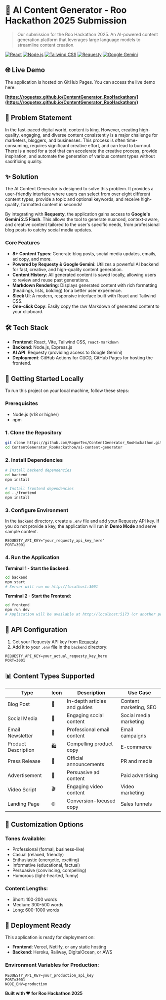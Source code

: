 # 🚀 AI Content Generator - Roo Hackathon 2025 Submission

> Our submission for the Roo Hackathon 2025. An AI-powered content generation platform that leverages large language models to streamline content creation.

[![React](https://img.shields.io/badge/React-18.2.0-blue.svg)](https://reactjs.org/)
[![Node.js](https://img.shields.io/badge/Node.js-Latest-green.svg)](https://nodejs.org/)
[![Tailwind CSS](https://img.shields.io/badge/Tailwind_CSS-3.3.3-blue.svg)](https://tailwindcss.com/)
[![Requesty](https://img.shields.io/badge/Powered_by-Requesty-orange.svg)](https://requesty.ai/)
[![Google Gemini](https://img.shields.io/badge/Model-Google_Gemini-blue.svg)](https://deepmind.google/technologies/gemini/)

## 🌐 Live Demo

The application is hosted on GitHub Pages. You can access the live demo here:

**[https://roguetex.github.io/ContentGenerator_RooHackathon/](https://roguetex.github.io/ContentGenerator_RooHackathon/)**

## 🎯 Problem Statement

In the fast-paced digital world, content is king. However, creating high-quality, engaging, and diverse content consistently is a major challenge for marketers, bloggers, and businesses. This process is often time-consuming, requires significant creative effort, and can lead to burnout. There is a need for a tool that can accelerate the creative process, provide inspiration, and automate the generation of various content types without sacrificing quality.

## ✨ Solution

The AI Content Generator is designed to solve this problem. It provides a user-friendly interface where users can select from over eight different content types, provide a topic and optional keywords, and receive high-quality, formatted content in seconds!

By integrating with **Requesty**, the application gains access to **Google's Gemini 2.5 Flash**. This allows the tool to generate nuanced, context-aware, and creative content tailored to the user's specific needs, from professional blog posts to catchy social media updates.

### Core Features

- **8+ Content Types**: Generate blog posts, social media updates, emails, ad copy, and more.
- **Powered by Requesty & Google Gemini**: Utilizes a powerful AI backend for fast, creative, and high-quality content generation.
- **Content History**: All generated content is saved locally, allowing users to review and reuse past generations.
- **Markdown Rendering**: Displays generated content with rich formatting (headings, lists, bolding) for a better user experience.
- **Sleek UI**: A modern, responsive interface built with React and Tailwind CSS.
- **One-click Copy**: Easily copy the raw Markdown of generated content to your clipboard.

## 🛠️ Tech Stack

- **Frontend**: React, Vite, Tailwind CSS, `react-markdown`
- **Backend**: Node.js, Express.js
- **AI API**: Requesty (providing access to Google Gemini)
- **Deployment**: GitHub Actions for CI/CD, GitHub Pages for hosting the frontend.

## 🚀 Getting Started Locally

To run this project on your local machine, follow these steps:

### Prerequisites
- Node.js (v18 or higher)
- npm

### 1. Clone the Repository
```bash
git clone https://github.com/RogueTex/ContentGenerator_RooHackathon.git
cd ContentGenerator_RooHackathon/ai-content-generator
```

### 2. Install Dependencies
```bash
# Install backend dependencies
cd backend
npm install

# Install frontend dependencies
cd ../frontend
npm install
```

### 3. Configure Environment
In the `backend` directory, create a `.env` file and add your Requesty API key. If you do not provide a key, the application will run in **Demo Mode** and serve sample content.

```env
REQUESTY_API_KEY="your_requesty_api_key_here"
PORT=3001
```

### 4. Run the Application

**Terminal 1 - Start the Backend:**
```bash
cd backend
npm start
# Server will run on http://localhost:3001
```

**Terminal 2 - Start the Frontend:**
```bash
cd frontend
npm run dev
# Application will be available at http://localhost:5173 (or another port if 5173 is busy)
```

## 🔑 API Configuration

1. Get your Requesty API key from [Requesty](https://requesty.ai/)
2. Add it to your `.env` file in the `backend` directory:
```env
REQUESTY_API_KEY=your_actual_requesty_key_here
PORT=3001
```

## 📊 Content Types Supported

| Type | Icon | Description | Use Case |
|------|------|-------------|----------|
| Blog Post | 📝 | In-depth articles and guides | Content marketing, SEO |
| Social Media | 📱 | Engaging social content | Social media marketing |
| Email Newsletter | 📧 | Professional email content | Email campaigns |
| Product Description | 🛍️ | Compelling product copy | E-commerce |
| Press Release | 📰 | Official announcements | PR and media |
| Advertisement | 📢 | Persuasive ad content | Paid advertising |
| Video Script | 🎬 | Engaging video content | Video marketing |
| Landing Page | 🌐 | Conversion-focused copy | Sales funnels |

## 🎨 Customization Options

### Tones Available:
- Professional (formal, business-like)
- Casual (relaxed, friendly)
- Enthusiastic (energetic, exciting)
- Informative (educational, factual)
- Persuasive (convincing, compelling)
- Humorous (light-hearted, funny)

### Content Lengths:
- Short: 100-200 words
- Medium: 300-500 words
- Long: 600-1000 words

## 🚀 Deployment Ready

This application is ready for deployment on:
- **Frontend**: Vercel, Netlify, or any static hosting
- **Backend**: Heroku, Railway, DigitalOcean, or AWS

### Environment Variables for Production:
```env
REQUESTY_API_KEY=your_production_api_key
PORT=3001
NODE_ENV=production
```

**Built with ❤️ for Roo Hackathon 2025**